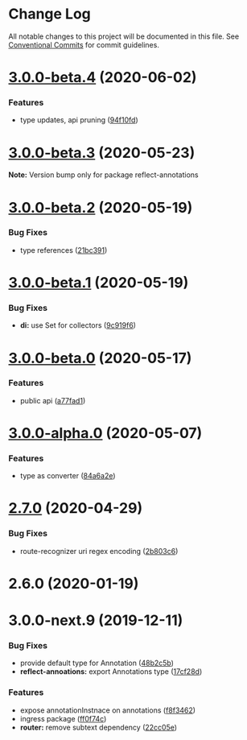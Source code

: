 # Change Log

All notable changes to this project will be documented in this file.
See [Conventional Commits](https://conventionalcommits.org) for commit guidelines.

# [3.0.0-beta.4](https://github.com/ingress/ingress/compare/reflect-annotations@3.0.0-beta.3...reflect-annotations@3.0.0-beta.4) (2020-06-02)


### Features

* type updates, api pruning ([94f10fd](https://github.com/ingress/ingress/commit/94f10fd930a0f35e5c3a40361cd224e93a427f85))





# [3.0.0-beta.3](https://github.com/ingress/ingress/compare/reflect-annotations@3.0.0-beta.2...reflect-annotations@3.0.0-beta.3) (2020-05-23)

**Note:** Version bump only for package reflect-annotations





# [3.0.0-beta.2](https://github.com/ingress/ingress/compare/reflect-annotations@3.0.0-beta.1...reflect-annotations@3.0.0-beta.2) (2020-05-19)


### Bug Fixes

* type references ([21bc391](https://github.com/ingress/ingress/commit/21bc3916c097dcd9186740198a795fb2bc695c38))





# [3.0.0-beta.1](https://github.com/ingress/ingress/compare/reflect-annotations@3.0.0-beta.0...reflect-annotations@3.0.0-beta.1) (2020-05-19)


### Bug Fixes

* **di:** use Set for collectors ([9c919f6](https://github.com/ingress/ingress/commit/9c919f6d40d4d68a383d536e46fd0b7c2130c998))





# [3.0.0-beta.0](https://github.com/ingress/ingress/compare/reflect-annotations@3.0.0-alpha.0...reflect-annotations@3.0.0-beta.0) (2020-05-17)


### Features

* public api ([a77fad1](https://github.com/ingress/ingress/commit/a77fad13d62ecc39cf4c7427325d144344106af5))





# [3.0.0-alpha.0](https://github.com/ingress/ingress/compare/reflect-annotations@2.7.0...reflect-annotations@3.0.0-alpha.0) (2020-05-07)


### Features

* type as converter ([84a6a2e](https://github.com/ingress/ingress/commit/84a6a2e8ef36d283a74d23d6242f7b7ac4f14037))





# [2.7.0](https://github.com/ingress/ingress/compare/reflect-annotations@2.6.0...reflect-annotations@2.7.0) (2020-04-29)


### Bug Fixes

* route-recognizer uri regex encoding ([2b803c6](https://github.com/ingress/ingress/commit/2b803c6b42c65b0be0310b7ba37f2f995e7e6af9))





# 2.6.0 (2020-01-19)



# 3.0.0-next.9 (2019-12-11)


### Bug Fixes

* provide default type for Annotation ([48b2c5b](https://github.com/ingress/ingress/commit/48b2c5b45a8394c6482eefe53768d1481771fd54))
* **reflect-annoations:** export Annotations type ([17cf28d](https://github.com/ingress/ingress/commit/17cf28dc31039723dc0c4cbf6a82092a91651a94))


### Features

* expose annotationInstnace on annotations ([f8f3462](https://github.com/ingress/ingress/commit/f8f346213acec1b728a0b8169e4506cf44e8b3d5))
* ingress package ([ff0f74c](https://github.com/ingress/ingress/commit/ff0f74c80ac59044db0a571e2a1c88a64f62e8fd))
* **router:** remove subtext dependency ([22cc05e](https://github.com/ingress/ingress/commit/22cc05e109129299d85d04d5d4767338e6c4964b))
